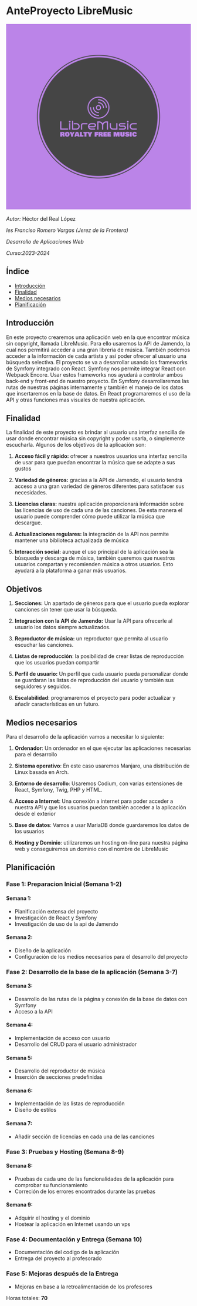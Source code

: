 # AnteProyecto LibreMusic

![Logo AnteProyecto](/images/icon.svg)

*Autor:* Héctor del Real López

*Ies Franciso Romero Vargas (Jerez de la Frontera)*

*Desarrollo de Aplicaciones Web*

*Curso:2023-2024*
## Índice 
- [Introducción](#introducción)
- [Finalidad](#finalidad)
- [Medios necesarios](#medios-necesarios)
- [Planificación](#planificación)

## Introducción

En este proyecto crearemos una aplicación web en la que encontrar música sin copyright, llamada LibreMusic. Para ello usaremos la API de Jamendo, la cual nos permitirá acceder a una gran librería de música. También podemos acceder a la información de cada artista y así poder ofrecer al usuario una búsqueda selectiva.
El proyecto se va a desarrollar usando los frameworks de Symfony integrado con React. Symfony nos permite integrar React con Webpack Encore. Usar estos frameworks nos ayudará a controlar ambos back-end y front-end de nuestro proyecto. En Symfony desarrollaremos las rutas de nuestras páginas internamente y también el manejo de los datos que insertaremos en la base de datos. En React programaremos el uso de la API y otras funciones mas visuales de nuestra aplicación.

## Finalidad

La finalidad de este proyecto es brindar al usuario una interfaz sencilla de usar donde encontrar música sin copyright y poder usarla, o simplemente escucharla. Algunos de los objetivos de la aplicación son:
1. **Acceso fácil y rápido:** ofrecer a nuestros usuarios una interfaz sencilla de usar para que puedan encontrar la música que se adapte a sus gustos

1. **Variedad de géneros:** gracias a la API de Jamendo, el usuario tendrá acceso a una gran variedad de géneros diferentes para satisfacer sus necesidades.

1. **Licencias claras:** nuestra aplicación proporcionará información sobre las licencias de uso de cada una de las canciones. De esta manera el usuario puede comprender cómo puede utilizar la música que descargue.

1. **Actualizaciones regulares:** la integración de la API nos permite mantener una biblioteca actualizada de música

1. **Interacción social:** aunque el uso principal de la aplicación sea la búsqueda y descarga de música, también queremos que nuestros usuarios compartan y recomienden música a otros usuarios. Esto ayudará a la plataforma a ganar más usuarios.

## Objetivos

1. **Secciones:** Un apartado de géneros para que el usuario pueda explorar canciones sin tener que usar la búsqueda.

2. **Integracion con la API de Jamendo:** Usar la API para ofrecerle al usuario los datos siempre actualizados.

3. **Reproductor de música:** un reproductor que permita al usuario escuchar las canciones.

4. **Listas de reproducción**: la posibilidad de crear listas de reproducción que los usuarios puedan compartir

5. **Perfil de usuario:** Un perfil que cada usuario pueda personalizar donde se guardaran las listas de reproducción del usuario y también sus seguidores y seguidos.

6. **Escalabilidad**: programaremos el proyecto para poder actualizar y añadir características en un futuro.

## Medios necesarios

Para el desarrollo de la aplicación vamos a necesitar lo siguiente:

1. **Ordenador**: Un ordenador en el que ejecutar las aplicaciones necesarias para el desarrollo

2. **Sistema operativo**: En este caso usaremos Manjaro, una distribución de Linux basada en Arch.

3. **Entorno de desarrollo**: Usaremos Codium, con varias extensiones de React, Symfony, Twig, PHP y HTML.

4. **Acceso a Internet**: Una conexión a internet para poder acceder a nuestra API y que los usuarios puedan también acceder a la aplicación desde el exterior

5. **Base de datos**: Vamos a usar MariaDB donde guardaremos los datos de los usuarios

6. **Hosting y Dominio**: utilizaremos un hosting on-line para nuestra página web y conseguiremos un dominio con el nombre de LibreMusic

## Planificación

### Fase 1: Preparacion Inicial (Semana 1-2)
#### Semana 1:

- Planificación extensa del proyecto
- Investigación de React y Symfony
- Investigación de uso de la api de Jamendo

#### Semana 2:
- Diseño de la aplicación
- Configuración de los medios necesarios para el desarrollo del proyecto
### Fase 2: Desarrollo de la base de la aplicación (Semana 3-7)
#### Semana 3:
- Desarrollo de las rutas de la página y conexión de la base de datos con Symfony
- Acceso a la API
#### Semana 4: 
- Implementación de acceso con usuario
- Desarrollo del CRUD para el usuario administrador
#### Semana 5:
- Desarrollo del reproductor de música
- Inserción de secciones predefinidas
#### Semana 6:
- Implementación de las listas de reproducción
- Diseño de estilos
#### Semana 7:
- Añadir sección de licencias en cada una de las canciones
### Fase 3: Pruebas y Hosting (Semana 8-9)
#### Semana 8:
- Pruebas de cada uno de las funcionalidades de la aplicación para comprobar su funcionamiento
- Correción de los errores encontrados durante las pruebas
#### Semana 9:
- Adquirir el hosting y el dominio
- Hostear la aplicación en Internet usando un vps
### Fase 4: Documentación y Entrega (Semana 10)
- Documentación del codigo de la aplicación
- Entrega del proyecto al profesorado
### Fase 5: Mejoras después de la Entrega
- Mejoras en base a la retroalimentación de los profesores

Horas totales: **70**
